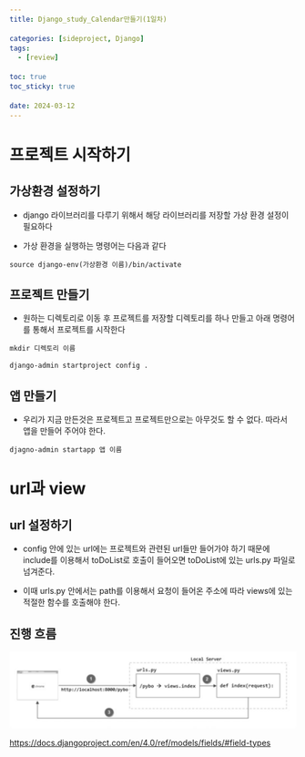```yaml
---
title: Django_study_Calendar만들기(1일차)

categories: [sideproject, Django]
tags:
  - [review]

toc: true
toc_sticky: true

date: 2024-03-12
---
```


# 프로젝트 시작하기

## 가상환경 설정하기

- django 라이브러리를 다루기 위해서 해당 라이브러리를 저장할 가상 환경 설정이 필요하다

- 가상 환경을 실행하는 명령어는 다음과 같다

```
source django-env(가상환경 이름)/bin/activate
```

## 프로젝트 만들기

- 원하는 디렉토리로 이동 후 프로젝트를 저장할 디렉토리를 하나 만들고 아래 명령어를 통해서 프로젝트를 시작한다

```
mkdir 디렉토리 이름
```

```
django-admin startproject config .
```

## 앱 만들기

- 우리가 지금 만든것은 프로젝트고 프로젝트만으로는 아무것도 할 수 없다. 따라서 앱을 만들어 주어야 한다.

```
djagno-admin startapp 앱 이름
```

# url과 view

## url 설정하기

- config 안에 있는 url에는 프로젝트와 관련된 url들만 들어가야 하기 때문에 include를 이용해서 toDoList로 호출이 들어오면 toDoList에 있는 urls.py 파일로 넘겨준다.

- 이때 urls.py 안에서는 path를 이용해서 요청이 들어온 주소에 따라 views에 있는 적절한 함수를 호출해야 한다.

## 진행 흐름

![img-description](../assets/img/1.jpg)

https://docs.djangoproject.com/en/4.0/ref/models/fields/#field-types